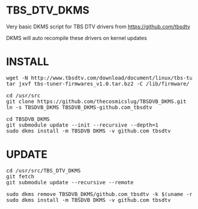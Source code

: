 TBS_DTV_DKMS
============

Very basic DKMS script for TBS DTV drivers from https://github.com/tbsdtv

DKMS will auto recompile these drivers on kernel updates

INSTALL
=======
<pre>
wget -N http://www.tbsdtv.com/download/document/linux/tbs-tuner-firmwares_v1.0.tar.bz2
tar jxvf tbs-tuner-firmwares_v1.0.tar.bz2 -C /lib/firmware/

cd /usr/src
git clone https://github.com/thecosmicslug/TBSDVB_DKMS.git
ln -s TBSDVB_DKMS TBSDVB_DKMS-github.com_tbsdtv

cd TBSDVB_DKMS
git submodule update --init --recursive --depth=1
sudo dkms install -m TBSDVB_DKMS -v github.com_tbsdtv
</pre>

UPDATE
======
<pre>
cd /usr/src/TBS_DTV_DKMS
git fetch
git submodule update --recursive --remote

sudo dkms remove TBSDVB_DKMS/github.com_tbsdtv -k $(uname -r)
sudo dkms install -m TBSDVB_DKMS -v github.com_tbsdtv
</pre>
